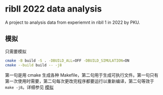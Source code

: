 # ribll 2022 data analysis

A project to analysis data from experiemnt in ribll 1 in 2022 by PKU.

## 模拟

只需要模拟
```bash
cmake -B build -S . -DBUILD_ALL=OFF -DBUILD_SIMULATION=ON
cmake --build build -- -j8
```
第一句是用 cmake 生成各种 Makefile，第二句用于生成可执行文件。第一句只有第一次使用时需要，第二句每次更改完程序都要运行以重新编译，第二句等效于 `make -j8`。详细参见 [模拟](standalone/simulate/README.md)
